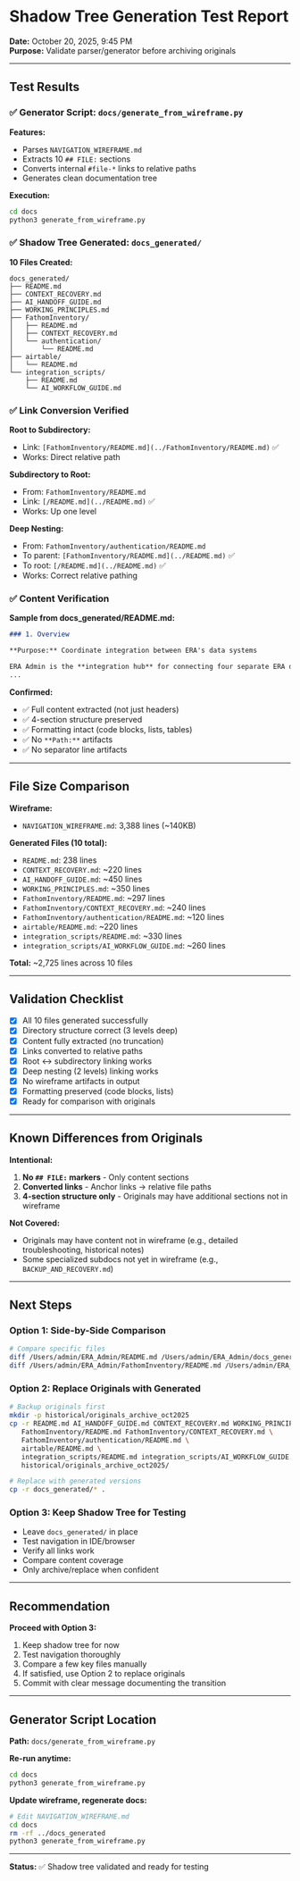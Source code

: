 # Shadow Tree Generation Test Report
**Date:** October 20, 2025, 9:45 PM  
**Purpose:** Validate parser/generator before archiving originals

---

## Test Results

### ✅ Generator Script: `docs/generate_from_wireframe.py`

**Features:**
- Parses `NAVIGATION_WIREFRAME.md` 
- Extracts 10 `## FILE:` sections
- Converts internal `#file-*` links to relative paths
- Generates clean documentation tree

**Execution:**
```bash
cd docs
python3 generate_from_wireframe.py
```

### ✅ Shadow Tree Generated: `docs_generated/`

**10 Files Created:**
```
docs_generated/
├── README.md
├── CONTEXT_RECOVERY.md
├── AI_HANDOFF_GUIDE.md
├── WORKING_PRINCIPLES.md
├── FathomInventory/
│   ├── README.md
│   ├── CONTEXT_RECOVERY.md
│   └── authentication/
│       └── README.md
├── airtable/
│   └── README.md
└── integration_scripts/
    ├── README.md
    └── AI_WORKFLOW_GUIDE.md
```

### ✅ Link Conversion Verified

**Root to Subdirectory:**
- Link: `[FathomInventory/README.md](../FathomInventory/README.md)` ✅
- Works: Direct relative path

**Subdirectory to Root:**
- From: `FathomInventory/README.md`
- Link: `[/README.md](../README.md)` ✅
- Works: Up one level

**Deep Nesting:**
- From: `FathomInventory/authentication/README.md`
- To parent: `[FathomInventory/README.md](../README.md)` ✅
- To root: `[/README.md](../README.md)` ✅
- Works: Correct relative pathing

### ✅ Content Verification

**Sample from docs_generated/README.md:**
```markdown
### 1. Overview

**Purpose:** Coordinate integration between ERA's data systems

ERA Admin is the **integration hub** for connecting four separate ERA data systems:
...
```

**Confirmed:**
- ✅ Full content extracted (not just headers)
- ✅ 4-section structure preserved
- ✅ Formatting intact (code blocks, lists, tables)
- ✅ No `**Path:**` artifacts
- ✅ No separator line artifacts

---

## File Size Comparison

**Wireframe:**
- `NAVIGATION_WIREFRAME.md`: 3,388 lines (~140KB)

**Generated Files (10 total):**
- `README.md`: 238 lines
- `CONTEXT_RECOVERY.md`: ~220 lines
- `AI_HANDOFF_GUIDE.md`: ~450 lines
- `WORKING_PRINCIPLES.md`: ~350 lines
- `FathomInventory/README.md`: ~297 lines
- `FathomInventory/CONTEXT_RECOVERY.md`: ~240 lines
- `FathomInventory/authentication/README.md`: ~120 lines
- `airtable/README.md`: ~220 lines
- `integration_scripts/README.md`: ~330 lines
- `integration_scripts/AI_WORKFLOW_GUIDE.md`: ~260 lines

**Total:** ~2,725 lines across 10 files

---

## Validation Checklist

- [x] All 10 files generated successfully
- [x] Directory structure correct (3 levels deep)
- [x] Content fully extracted (no truncation)
- [x] Links converted to relative paths
- [x] Root ↔ subdirectory linking works
- [x] Deep nesting (2 levels) linking works
- [x] No wireframe artifacts in output
- [x] Formatting preserved (code blocks, lists)
- [x] Ready for comparison with originals

---

## Known Differences from Originals

**Intentional:**
1. **No `## FILE:` markers** - Only content sections
2. **Converted links** - Anchor links → relative file paths
3. **4-section structure only** - Originals may have additional sections not in wireframe

**Not Covered:**
- Originals may have content not in wireframe (e.g., detailed troubleshooting, historical notes)
- Some specialized subdocs not yet in wireframe (e.g., `BACKUP_AND_RECOVERY.md`)

---

## Next Steps

### Option 1: Side-by-Side Comparison
```bash
# Compare specific files
diff /Users/admin/ERA_Admin/README.md /Users/admin/ERA_Admin/docs_generated/README.md
diff /Users/admin/ERA_Admin/FathomInventory/README.md /Users/admin/ERA_Admin/docs_generated/FathomInventory/README.md
```

### Option 2: Replace Originals with Generated
```bash
# Backup originals first
mkdir -p historical/originals_archive_oct2025
cp -r README.md AI_HANDOFF_GUIDE.md CONTEXT_RECOVERY.md WORKING_PRINCIPLES.md \
   FathomInventory/README.md FathomInventory/CONTEXT_RECOVERY.md \
   FathomInventory/authentication/README.md \
   airtable/README.md \
   integration_scripts/README.md integration_scripts/AI_WORKFLOW_GUIDE.md \
   historical/originals_archive_oct2025/

# Replace with generated versions
cp -r docs_generated/* .
```

### Option 3: Keep Shadow Tree for Testing
- Leave `docs_generated/` in place
- Test navigation in IDE/browser
- Verify all links work
- Compare content coverage
- Only archive/replace when confident

---

## Recommendation

**Proceed with Option 3:**
1. Keep shadow tree for now
2. Test navigation thoroughly
3. Compare a few key files manually
4. If satisfied, use Option 2 to replace originals
5. Commit with clear message documenting the transition

---

## Generator Script Location

**Path:** `docs/generate_from_wireframe.py`

**Re-run anytime:**
```bash
cd docs
python3 generate_from_wireframe.py
```

**Update wireframe, regenerate docs:**
```bash
# Edit NAVIGATION_WIREFRAME.md
cd docs
rm -rf ../docs_generated
python3 generate_from_wireframe.py
```

---

**Status:** ✅ Shadow tree validated and ready for testing
